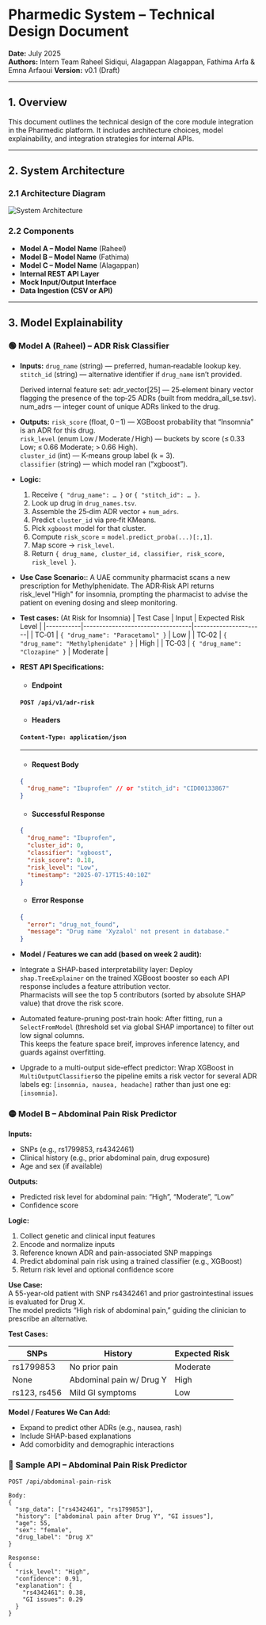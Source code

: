 # Pharmedic System – Technical Design Document

**Date:** July 2025  
**Authors:** Intern Team Raheel Sidiqui, Alagappan Alagappan, Fathima Arfa & Emna Arfaoui
**Version:** v0.1 (Draft)

---

##  1. Overview

This document outlines the technical design of the core module integration in the Pharmedic platform. It includes architecture choices, model explainability, and integration strategies for internal APIs.

---

##   2. System Architecture

### 2.1 Architecture Diagram

![System Architecture](./system-architecture.png)

### 2.2 Components

- **Model A – Model Name** (Raheel)
- **Model B – Model Name** (Fathima)
- **Model C – Model Name** (Alagappan)
- **Internal REST API Layer**
- **Mock Input/Output Interface**
- **Data Ingestion (CSV or API)**

---

##  3. Model Explainability

### 🟢 Model A (Raheel) – ADR Risk Classifier

- **Inputs:**
  `drug_name` (string) — preferred, human‑readable lookup key.  
  `stitch_id` (string) — alternative identifier if `drug_name` isn’t provided.

  Derived internal feature set:
  adr_vector[25] — 25‑element binary vector flagging the presence of the top‑25 ADRs (built from meddra_all_se.tsv).
  num_adrs — integer count of unique ADRs linked to the drug.

- **Outputs:**
  `risk_score` (float, 0 – 1) — XGBoost probability that “Insomnia” is an ADR for this drug.  
  `risk_level` (enum Low / Moderate / High) — buckets by score (≤ 0.33 Low; ≤ 0.66 Moderate; > 0.66 High).  
  `cluster_id` (int) — K‑means group label (k = 3).  
  `classifier` (string) — which model ran (“xgboost”).

- **Logic:**

  1. Receive `{ "drug_name": … }` or `{ "stitch_id": … }`.
  2. Look up drug in `drug_names.tsv`.
  3. Assemble the 25‑dim ADR vector + `num_adrs`.
  4. Predict `cluster_id` via pre‑fit KMeans.
  5. Pick `xgboost` model for that cluster.
  6. Compute `risk_score` = `model.predict_proba(...)[:,1]`.
  7. Map score → `risk_level`.
  8. Return `{ drug_name, cluster_id, classifier, risk_score, risk_level }`.

- **Use Case Scenario:**: A UAE community pharmacist scans a new prescription for Methylphenidate. The ADR‑Risk API returns risk_level "High" for insomnia, prompting the pharmacist to advise the patient on evening dosing and sleep monitoring.

- **Test cases:** (At Risk for Insomnia)
  | Test Case | Input | Expected Risk Level |
  |-----------|----------------------------------|----------------------|
  | TC‑01 | `{ "drug_name": "Paracetamol" }` | Low |
  | TC‑02 | `{ "drug_name": "Methylphenidate" }` | High |
  | TC‑03 | `{ "drug_name": "Clozapine" }` | Moderate |

- **REST API Specifications:**

  - #### Endpoint

  #### `POST /api/v1/adr-risk`

  - #### Headers

  #### `Content-Type: application/json`

  ***

  - #### Request Body

  ```json
  {
    "drug_name": "Ibuprofen" // or "stitch_id": "CID00133867"
  }
  ```

  - #### Successful Response

  ```json
  {
    "drug_name": "Ibuprofen",
    "cluster_id": 0,
    "classifier": "xgboost",
    "risk_score": 0.18,
    "risk_level": "Low",
    "timestamp": "2025-07-17T15:40:10Z"
  }
  ```

  - #### Error Response

  ```json
  {
    "error": "drug_not_found",
    "message": "Drug name 'Xyzalol' not present in database."
  }
  ```

- **Model / Features we can add (based on week 2 audit):**
- Integrate a SHAP-based interpretability layer:
  Deploy `shap.TreeExplainer` on the trained XGBoost booster so each API response includes a feature attribution vector.  
  Pharmacists will see the top 5 contributors (sorted by absolute SHAP value) that drove the risk score.

- Automated feature-pruning post-train hook:
  After fitting, run a `SelectFromModel` (threshold set via global SHAP importance) to filter out low signal columns.  
  This keeps the feature space breif, improves inference latency, and guards against overfitting.

- Upgrade to a multi-output side-effect predictor:
  Wrap XGBoost in `MultiOutputClassifier`so the pipeline emits a risk vector for several ADR labels eg: `[insomnia, nausea, headache]` rather than just one eg: `[insomnia]`.



 ### 🟡 Model B – Abdominal Pain Risk Predictor

**Inputs:**  
- SNPs (e.g., rs1799853, rs4342461)  
- Clinical history (e.g., prior abdominal pain, drug exposure)  
- Age and sex (if available)  

**Outputs:**  
- Predicted risk level for abdominal pain: “High”, “Moderate”, “Low”  
- Confidence score  

**Logic:**  
1. Collect genetic and clinical input features  
2. Encode and normalize inputs  
3. Reference known ADR and pain-associated SNP mappings  
4. Predict abdominal pain risk using a trained classifier (e.g., XGBoost)  
5. Return risk level and optional confidence score  

**Use Case:**  
A 55-year-old patient with SNP rs4342461 and prior gastrointestinal issues is evaluated for Drug X.  
The model predicts “High risk of abdominal pain,” guiding the clinician to prescribe an alternative.

**Test Cases:**  

| SNPs             | History                 | Expected Risk |
|------------------|--------------------------|----------------|
| rs1799853        | No prior pain           | Moderate       |
| None             | Abdominal pain w/ Drug Y | High           |
| rs123, rs456     | Mild GI symptoms         | Low            |


**Model / Features We Can Add:**  
- Expand to predict other ADRs (e.g., nausea, rash)  
- Include SHAP-based explanations  
- Add comorbidity and demographic interactions

### 🔌 Sample API – Abdominal Pain Risk Predictor

```http
POST /api/abdominal-pain-risk

Body:
{
  "snp_data": ["rs4342461", "rs1799853"],
  "history": ["abdominal pain after Drug Y", "GI issues"],
  "age": 55,
  "sex": "female",
  "drug_label": "Drug X"
}

Response:
{
  "risk_level": "High",
  "confidence": 0.91,
  "explanation": {
    "rs4342461": 0.38,
    "GI issues": 0.29
  }
}
```





